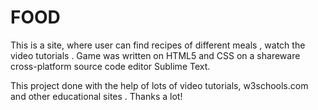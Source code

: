 # FOOD
This is a site, where user can find recipes of different meals , watch the video tutorials .
Game was written on HTML5 and CSS on a shareware cross-platform source code editor Sublime Text.


This project done with the help of lots of video tutorials, w3schools.com and other educational sites . Thanks a lot!
